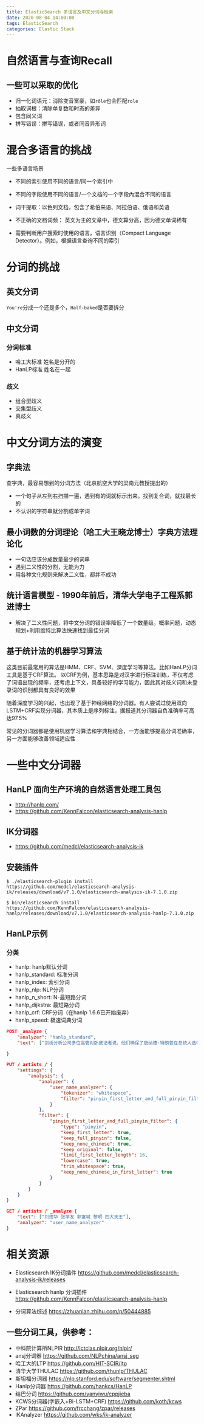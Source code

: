 ```yaml
---
title: ElasticSearch 多语言及中文分词与检索
date: 2020-08-04 14:00:00
tags: ElasticSearch
categories: Elastic Stack
---
```


<!-- more -->
# 自然语言与查询Recall

## 一些可以采取的优化
- 归一化词语元：消除变音富豪，如`rôle`也会匹配`role`
- 抽取词根：清除单复数和时态的差异
- 包含同义词
- 拼写错误：拼写错误，或者同音异形词

# 混合多语言的挑战
一些多语言场景
- 不同的索引使用不同的语言/同一个索引中
- 不同的字段使用不同的语言/一个文档的一个字段內混合不同的语言

- 词干提取：以色列文档，包含了希伯来语、阿拉伯语、俄语和英语
- 不正确的文档词频： 英文为主的文章中，德文算分高，因为德文单词稀有
- 需要判断用户搜索时使用的语言，语言识别（Compact Language Detector）。例如，根据语言查询不同的索引

# 分词的挑战
## 英文分词
`You're`分成一个还是多个，`Half-baked`是否要拆分

## 中文分词
### 分词标准
- 哈工大标准 姓名是分开的
- HanLP标准 姓名在一起

### 歧义
- 组合型歧义
- 交集型歧义
- 真歧义

# 中文分词方法的演变
## 字典法
查字典，最容易想到的分词方法（北京航空大学的梁南元教授提出的）
- 一个句子从左到右扫描一遍，遇到有的词就标示出来。找到复合词，就找最长的
- 不认识的字符串就分割成单字词

## 最小词数的分词理论（哈工大王晓龙博士）字典方法理论化
- 一句话应该分成数量最少的词串
- 遇到二义性的分割，无能为力
- 用各种文化规则来解决二义性，都并不成功

## 统计语言模型 - 1990年前后，清华大学电子工程系郭进博士
- 解决了二义性问题，将中文分词的错误率降低了一个数量级。概率问题，动态规划+利用维特比算法快速找到最佳分词

## 基于统计法的机器学习算法
这类目前最常用的算法是HMM、CRF、SVM、深度学习等算法。比如HanLP分词工具是基于CRF算法。
以CRF为例，基本思路是对汉字进行标注训练，不仅考虑了词语出现的频率，还考虑上下文，具备较好的学习能力，因此其对歧义词和未登录词的识别都具有良好的效果

随着深度学习的兴起，也出现了基于神经网络的分词器。有人尝试过使用双向LSTM+CRF实现分词器，其本质上是序列标注，据报道其分词器自负准确率可高达97.5%

常见的分词器都是使用机器学习算法和字典相结合，一方面能够提高分词准确率，另一方面能够改善领域适应性

# 一些中文分词器
## HanLP 面向生产环境的自然语言处理工具包
- http://hanlp.com/
- https://github.com/KennFalcon/elasticsearch-analysis-hanlp

## IK分词器
- https://github.com/medcl/elasticsearch-analysis-ik


## 安装插件
```
$ ./elasticsearch-plugin install https://github.com/medcl/elasticsearch-analysis-ik/releases/download/v7.1.0/elasticsearch-analysis-ik-7.1.0.zip

$ bin/elasticsearch install https://github.com/KennFalcon/elasticsearch-analysis-hanlp/releases/download/v7.1.0/elasticsearch-analysis-hanlp-7.1.0.zip

```

## HanLP示例
### 分类
- hanlp: hanlp默认分词
- hanlp_standard: 标准分词
- hanlp_index: 索引分词
- hanlp_nlp: NLP分词
- hanlp_n_short: N-最短路分词
- hanlp_dijkstra: 最短路分词
- hanlp_crf: CRF分词（在hanlp 1.6.6已开始废弃）
- hanlp_speed: 极速词典分词
``` json
POST _analyze {
	"analyzer": "hanlp_standard",
	"text": ["剑桥分析公司多位高管对卧底记者说，他们确保了唐纳德·特朗普在总统大选中获胜"]

}

PUT / artists / {
	"settings": {
		"analysis": {
			"analyzer": {
				"user_name_analyzer": {
					"tokenizer": "whitespace",
					"filter": "pinyin_first_letter_and_full_pinyin_filter"
				}
			},
			"filter": {
				"pinyin_first_letter_and_full_pinyin_filter": {
					"type": "pinyin",
					"keep_first_letter": true,
					"keep_full_pinyin": false,
					"keep_none_chinese": true,
					"keep_original": false,
					"limit_first_letter_length": 16,
					"lowercase": true,
					"trim_whitespace": true,
					"keep_none_chinese_in_first_letter": true
				}
			}
		}
	}
}

GET / artists / _analyze {
	"text": ["刘德华 张学友 郭富城 黎明 四大天王"],
	"analyzer": "user_name_analyzer"
}
```

# 相关资源
- Elasticsearch IK分词插件 https://github.com/medcl/elasticsearch-analysis-ik/releases
- Elasticsearch hanlp 分词插件 https://github.com/KennFalcon/elasticsearch-analysis-hanlp

- 分词算法综述 https://zhuanlan.zhihu.com/p/50444885

## 一些分词工具，供参考：
- 中科院计算所NLPIR http://ictclas.nlpir.org/nlpir/
- ansj分词器 https://github.com/NLPchina/ansj_seg
- 哈工大的LTP https://github.com/HIT-SCIR/ltp
- 清华大学THULAC https://github.com/thunlp/THULAC
- 斯坦福分词器 https://nlp.stanford.edu/software/segmenter.shtml
- Hanlp分词器 https://github.com/hankcs/HanLP
- 结巴分词 https://github.com/yanyiwu/cppjieba
- KCWS分词器(字嵌入+Bi-LSTM+CRF) https://github.com/koth/kcws
- ZPar https://github.com/frcchang/zpar/releases
- IKAnalyzer https://github.com/wks/ik-analyzer
